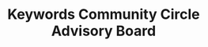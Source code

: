 ---
layout: page
title: Keywords Community Circle Advisory Board
gallery: True
permalink: /kccab/
---